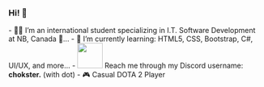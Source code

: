 ### Hi! 👋

<div style="list-style:none;">
- 🧑‍💻 I’m an international student specializing in I.T. Software Development at NB, Canada 🍁...
- 🌱 I’m currently learning: HTML5, CSS, Bootstrap, C#, UI/UX, and more...
- <img src="https://user-images.githubusercontent.com/74038190/235294015-47144047-25ab-417c-af1b-6746820a20ff.gif" width="50"> Reach me through my Discord username: <b>chokster.</b> (with dot)
- 🎮 Casual DOTA 2 Player
</div>


